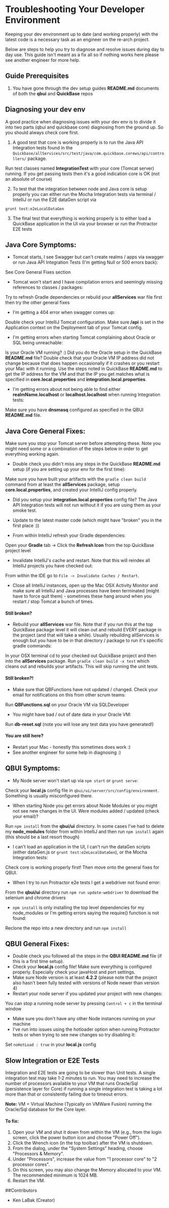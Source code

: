 # Troubleshooting Your Developer Environment
Keeping your dev environment up to date (and working properly) with the latest code is a necessary task as an engineer on the re-arch project.

Below are steps to help you try to diagnose and resolve issues during day to day use. This guide isn't meant as a fix all so if nothing works here please see another engineer for more help.

## Guide Prerequisites
1. You have gone through the dev setup guides **README.md** documents of both the **qbui** and **QuickBase** repos

## Diagnosing your dev env
A good practice when diagnosing issues with your dev env is to divide it into two parts (qbui and quickbase core) diagnosing from the ground up. So you should always check core first.

1. A good test that core is working properly is to run the Java API Integration tests found in the `Quickbase/allServices/src/test/java/com.quickbase.corews/api/controllers/` package.       

 Run test classes named **IntegrationTest** with your core (Tomcat server) running. If you get passing tests then it's a good indication core is OK (not an absolute of course)
        
2. To test that the integration between node and Java core is setup properly you can either run the Mocha Integration tests via terminal / IntelliJ or run the E2E dataGen script via 

 `grunt test:e2eLocalDataGen`
        
3. The final test that everything is working properly is to either load a QuickBase application in the UI via your browser or run the Protractor E2E tests

## Java Core Symptoms:
* Tomcat starts, I see Swagger but can't create realms / apps via swagger or run Java API Integration Tests (I'm getting Null or 500 errors back):

 See Core General Fixes section
        
* Tomcat won't start and I have compilation errors and seemingly missing references to classes / packages:

 Try to refresh Gradle dependencies or rebuild your **allServices** war file first then try the other general fixes

* I'm getting a 404 error when swagger comes up:

 Double check your IntelliJ Tomcat configuration. Make sure **/api** is set in the Application context on the Deployment tab of your Tomcat config.

* I'm getting errors when starting Tomcat complaining about Oracle or SQL being unreachable:
 
 Is your Oracle VM running? :) Did you do the Oracle setup in the QuickBase **README.md** file? 
 Double check that your Oracle VM IP address did not change because that does happen occasionally if it crashes or you restart your Mac with it running. 
 Use the steps noted in QuickBase **README.md** to get the IP address for the VM and that the IP you get matches what is specified in **core.local.properties** and **integration.local.properties**.

* I'm getting errors about not being able to find either **realmName.localhost** or **localhost.localhost** when running Integration tests:
        
 Make sure you have **dnsmasq** configured as specified in the QBUI **README.md** file.

## Java Core General Fixes:
Make sure you stop your Tomcat server before attempting these. Note you might need some or a combination of the steps below in order to get everything working again.

* Double check you didn't miss any steps in the QuickBase **README.md** setup (if you are setting up your env for the first time):
 
 Make sure you have built your artifacts with the `gradle clean build` command from at least the **allServices** package, setup **core.local.properties**, and created your IntelliJ config properly.

* Did you setup your **integration.local.properties** config file? The Java API Integration tests will not run without it if you are using them as your smoke test.

* Update to the latest master code (which might have "broken" you in the first place :))

* From within IntelliJ refresh your Gradle dependencies:
        
 Open your **Gradle** tab -> Click the **Refresh Icon** from the top QuickBase project level

* Invalidate IntelliJ's cache and restart. Note that this will reindex all IntelliJ projects you have checked out: 

 From within the IDE go to `File -> Invalidate Caches / Restart`. 
        
* Close all IntelliJ instances, open up the Mac OSX Activity Monitor and make sure all IntelliJ and Java processes have been terminated (might have to force quit them) - sometimes these hang around when you restart / stop Tomcat a bunch of times.

#### Still broken?
* Rebuild your **allServices** war file. Note that if you run this at the top QuickBase package level it will clean out and rebuild EVERY package in the project (and that will take a while). 
Usually rebuilding allServices is enough but you have to be in that directory / package to run it's specific gradle commands: 

 In your OSX terminal cd to your checked out QuickBase project and then into the **allServices** package. 
 Run `gradle clean build -x test` which cleans out and rebuilds your artifacts. This will skip running the unit tests. 
        
#### Still broken?!
* Make sure that QBFunctions have not updated / changed. Check your email for notifications on this from other scrum teams: 

 Run **QBFunctions.sql** on your Oracle VM via SQLDeveloper

* You might have bad / out of date data in your Oracle VM: 
        
 Run **db-reset.sql** (note you will lose any test data you have generated!)
        
#### You are still here?
* Restart your Mac - honestly this sometimes does work :)
* See another engineer for some help in diagnosing :)

## QBUI Symptoms:
* My Node server won't start up via `npm start` or `grunt serve`:
 
 Check your **local.js** config file in `qbui/ui/server/src/config/environment`. Something is usually misconfigured there.

* When starting Node you get errors about Node Modules or you might not see new changes in the UI. Were modules added / updated (check your email)? 

 Run `npm install` from the **qbui/ui** directory.
 In some cases I've had to delete my **node_modules** folder from within IntelliJ and then run `npm install` again (this should be a last resort though)

* I can't load an application in the UI, I can't run the dataGen scripts (either dataGen.js or `grunt test:e2eLocalDataGen`), or the Mocha Integration tests:
 
 Check core is working properly first! Then move onto the general fixes for QBUI.

* When I try to run Protractor e2e tests I get a webdriver not found error: 
 
 From the **qbui/ui** directory run `npm run update-webdriver` to download the selenium and chrome drivers

* `npm install` is only installing the top level dependencies for my node_modules or I'm getting errors saying the require() function is not found: 

 Reclone the repo into a new directory and run `npm install`

## QBUI General Fixes:
* Double check you followed all the steps in the **QBUI README.md** file (if this is a first time setup).
* Check your **local.js** config file! Make sure everything is configured properly. Especially check your javaHost and port settings.
* Make sure Node version is at least **4.2.2** (please note that the project also hasn't been fully tested with versions of Node newer than version 4)
* Restart your node server if you updated your project with new changes: 

 You can stop a running node server by pressing `Control + c` in the terminal window
        
* Make sure you don't have any other Node instances running on your machine
* I've run into issues using the hotloader option when running Protractor tests or when trying to see new changes so try disabling it:

 Set `noHotLoad : true` in your **local.js** config

## Slow Integration or E2E Tests

Integration and E2E tests are going to be slower than Unit tests. A single integration test may take 1-2 minutes to run. You may need to
increase the number of processors available to your VM that runs Oracle/Sql (persistence layer for Core) if
running a single integration test is taking a lot more than that or consistently failing due to timeout errors.

**Note:** VM = Virtual Machine (Typically on VMWare Fusion) running the Oracle/Sql database for the Core layer.


#### To fix:

1. Open your VM and shut it down from within the VM (e.g., from the login screen, click the power button icon and choose "Power Off").
2. Click the Wrench icon (in the top toolbar) after the VM is shutdown.
3. From the dialog, under the "System Settings" heading, choose "Processors & Memory".
4. Under "Processors", increase the value from "1 processor core" to "2 processor cores".
5. On this screen, you may also change the Memory allocated to your VM. The recommended minimum is 1024 MB.
6. Restart the VM.

##Contributors
+ Ken LaBak (Creator)

